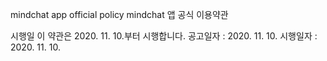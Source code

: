 mindchat app official policy mindchat 앱 공식 이용약관

시행일 이 약관은 2020. 11. 10.부터 시행합니다. 공고일자 : 2020. 11. 10. 시행일자 : 2020. 11. 10.
